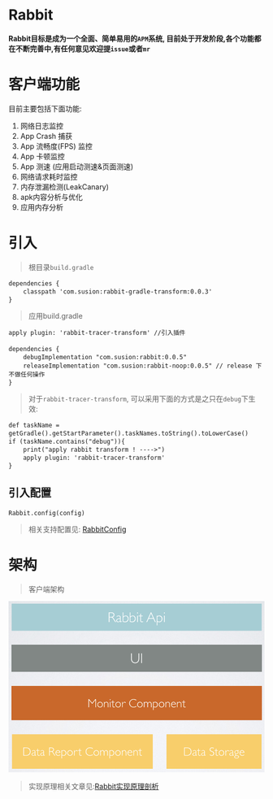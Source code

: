 # Rabbit

**Rabbit目标是成为一个全面、简单易用的`APM`系统, 目前处于开发阶段,各个功能都在不断完善中,有任何意见欢迎提`issue`或者`mr`**

# 客户端功能

目前主要包括下面功能:

1. 网络日志监控
2. App Crash 捕获
3. App 流畅度(FPS) 监控
4. App 卡顿监控
5. App 测速 (应用启动测速&页面测速)
6. 网络请求耗时监控
7. 内存泄漏检测(LeakCanary)
8. apk内容分析与优化
9. 应用内存分析

# 引入

>根目录`build.gradle`
```
dependencies {
    classpath 'com.susion:rabbit-gradle-transform:0.0.3'
}
```

>应用build.gradle
```
apply plugin: 'rabbit-tracer-transform' //引入插件

dependencies {
    debugImplementation "com.susion:rabbit:0.0.5"  
    releaseImplementation "com.susion:rabbit-noop:0.0.5" // release 下不做任何操作
} 
```

>对于`rabbit-tracer-transform`, 可以采用下面的方式是之只在`debug`下生效:
```
def taskName = getGradle().getStartParameter().taskNames.toString().toLowerCase()
if (taskName.contains("debug")){
    print("apply rabbit transform ! ---->")
    apply plugin: 'rabbit-tracer-transform'
}
```

## 引入配置

```
Rabbit.config(config)
```

>相关支持配置见: [RabbitConfig](https://github.com/SusionSuc/Rabbit/blob/master/rabbit/src/main/java/com/susion/rabbit/RabbitConfig.kt)


# 架构

>客户端架构

![](picture/rabbit-client-arc.png)

>实现原理相关文章见:[Rabbit实现原理剖析](https://github.com/SusionSuc/AdvancedAndroid/blob/master/Rabbit%E5%AE%9E%E7%8E%B0%E5%8E%9F%E7%90%86%E5%89%96%E6%9E%90/README.md)
